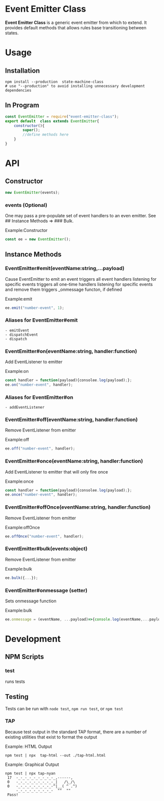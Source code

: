 # Event Emitter Class

**Event Emitter Class** is a generic event emitter from which to extend.
It provides default methods that allows rules base transitioning between states.

# Usage

## Installation

```shell
npm install --production  state-machine-class
# use "--production" to avoid installing unnecessary development dependencies
```

## In Program

```javascript
const EventEmitter = require("event-emitter-class");
export default  class extends EventEmitter{
    constructor(){
        super();
        //define methods here
    }
}
```

# API


## Constructor

```javascript
new EventEmitter(events);
```

### events (Optional)
One may pass a pre-populate set of event handlers to an even emitter.
See ## Instance Methods => ### Bulk.

Example:Constructor
```javascript
const ee = new EventEmitter();
```
## Instance Methods

### EventEmitter#emit(eventName:string,...payload<any>)
Cause EventEmitter to emit an event
triggers all event handlers listening for specific events
triggers all one-time handlers listening for specific events and remove them
triggers _onmessage functon, if defined

Example:emit
```javascript
ee.emit("number-event", 1);
```

### Aliases for EventEmitter#emit
    - emitEvent
    - dispatchEvent
    - dispatch

### EventEmitter#on(eventName:string, handler:function)
Add EventListener to emitter

Example:on
```javascript
const handler = function(payload){consolee.log(payload);};
ee.on("number-event", handler);
```

### Aliases for EventEmitter#on
    - addEventListener

### EventEmitter#off(eventName:string, handler:function)
Remove EventListener from emitter

Example:off
```javascript
ee.off("number-event", handler);
```

### EventEmitter#once(eventName:string, handler:function)
Add EventListener to emitter that will only fire once

Example:once
```javascript
const handler = function(payload){consolee.log(payload);};
ee.once("number-event", handler);
```

### EventEmitter#offOnce(eventName:string, handler:function)
Remove EventListener from emitter

Example:offOnce
```javascript
ee.offOnce("number-event", handler);
```

### EventEmitter#bulk(events:object)
Remove EventListener from emitter

Example:bulk
```javascript
ee.bulk({...});
```

### EventEmitter#onmessage (setter)
Sets onmessage function

Example:bulk
```javascript
ee.onmessage = (eventName, ...payload)=>{console.log(eventName,...payload)}
```

# Development

## NPM Scripts

### test
runs tests

## Testing
Tests can be run with `node test`, `npm run test`, or `npm test`

### TAP
Because test output in the standard TAP format, there are a number of existing utilities that exist to format the output

Example: HTML Output
```shell
npm test | npx  tap-html --out ./tap-html.html
```

Example: Graphical Output
```shell
npm test | npx tap-nyan
 17  -_-_-_-_-_-_-_-_-_,------,
 0   -_-_-_-_-_-_-_-_-_|   /\_/\
 0   -_-_-_-_-_-_-_-_-^|__( ^ .^)
     -_-_-_-_-_-_-_-_-  ""  ""
 Pass!
```
